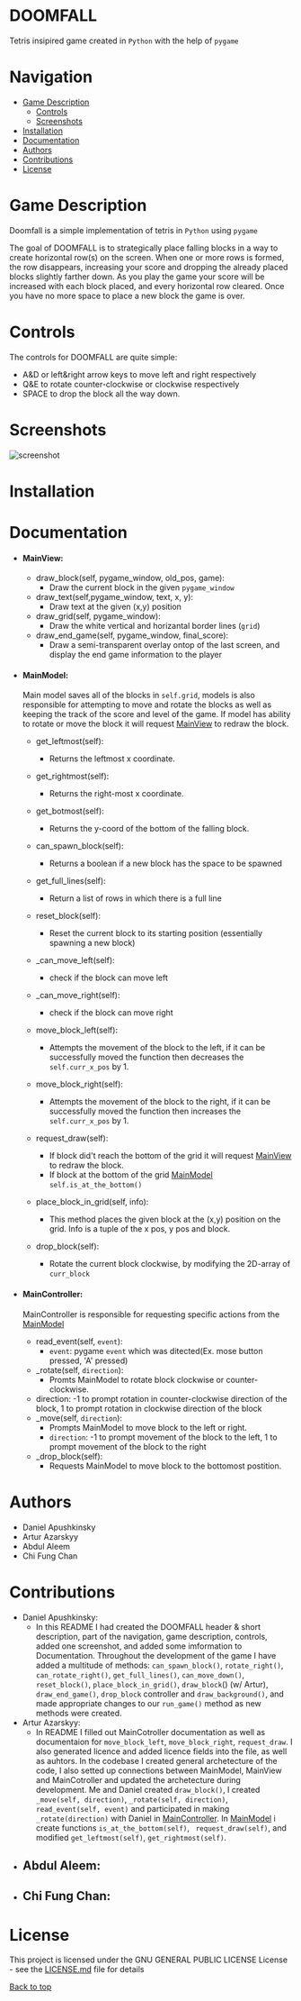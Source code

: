 # DOOMFALL

Tetris insipired game created in `Python` with the help of `pygame`


# Navigation
- [Game Description](https://github.com/ArturAzarskyy/DOOMFALL#Game-Description)
  - [Controls](https://github.com/ArturAzarskyy/DOOMFALL#Controls)
  - [Screenshots](https://github.com/ArturAzarskyy/DOOMFALL#Screenshots)
- [Installation](https://github.com/ArturAzarskyy/DOOMFALL#Installation)
- [Documentation](https://github.com/ArturAzarskyy/DOOMFALL#Documentation)
- [Authors](https://github.com/ArturAzarskyy/DOOMFALL#Authors)
- [Contributions](https://github.com/ArturAzarskyy/DOOMFALL#Contributions)
- [License](https://github.com/ArturAzarskyy/DOOMFALL#License)

# Game Description

Doomfall is a simple implementation of tetris in `Python` using `pygame`

The goal of DOOMFALL is to strategically place falling blocks in a way to create horizontal row(s) on the screen. When one or more rows is formed, the row disappears, increasing your score and dropping the already placed blocks slightly farther down. As you play the game your score will be increased with each block placed, and every horizontal row cleared. Once you have no more space to place a new block the game is over.

# Controls
The controls for DOOMFALL are quite simple:

- A&D or left&right arrow keys to move left and right respectively
- Q&E to rotate counter-clockwise or clockwise respectively
- SPACE to drop the block all the way down.

# Screenshots
![screenshot](https://i.imgur.com/lzZci0g.png)


# Installation

# Documentation
- #### MainView:
   - draw_block(self, pygame_window, old_pos, game):
     - Draw the current block in the given `pygame_window`
   - draw_text(self,pygame_window, text, x, y):
     - Draw text at the given (x,y) position
   - draw_grid(self, pygame_window):
     - Draw the white vertical and horizantal border lines (`grid`)
   - draw_end_game(self, pygame_window, final_score):
     - Draw a semi-transparent overlay ontop of the last screen, and display the end game information to the player
- #### MainModel:
  Main model saves all of the blocks in `self.grid`, models is also responsible for attempting to move and rotate the blocks as well as keeping the track of the score and level of the game. If model has ability to rotate or move the block it will request [MainView](https://github.com/ArturAzarskyy/DOOMFALL####MainView) to redraw the block.
  - get_leftmost(self):
    - Returns the leftmost x coordinate.

  - get_rightmost(self):
     - Returns the right-most x coordinate.
     
  - get_botmost(self):
    - Returns the y-coord of the bottom of the falling block.
  - can_spawn_block(self):
    - Returns a boolean if a new block has the space to be spawned
  - get_full_lines(self):
    - Return a list of rows in which there is a full line
  - reset_block(self):
    - Reset the current block to its starting position (essentially spawning a new block)
  - _can_move_left(self):
     - check if the block can move left
  - _can_move_right(self):
     - check if the block can move right
  - move_block_left(self):
     - Attempts the movement of the block to the left, if it can be successfully moved the function then decreases the `self.curr_x_pos` by 1.
   - move_block_right(self):
      - Attempts the movement of the block to the right, if it can be successfully moved the function then increases the `self.curr_x_pos` by 1.
   - request_draw(self):
      - If block did't reach the bottom of the grid it will request  [MainView](https://github.com/ArturAzarskyy/DOOMFALL####MainView) to redraw the block.
	 - If block at the bottom of the grid [MainModel](https://github.com/ArturAzarskyy/DOOMFALL####MainModel) `self.is_at_the_bottom()`
   - place_block_in_grid(self, info):
     - This method places the given block at the (x,y) position on the grid. Info is a tuple of the x pos, y pos and block.
   - drop_block(self):
     - Rotate the current block clockwise, by modifying the 2D-array of `curr_block`


- #### MainController:
  MainController is responsible for requesting specific actions from the [MainModel](https://github.com/ArturAzarskyy/DOOMFALL####MainModel)
   - read_event(self, `event`):
     - `event`: pygame `event` which was ditected(Ex. mose button pressed, 'A' pressed)
   - \_rotate(self, `direction`):
     - Promts MainModel to rotate block clockwise or counter-clockwise.
   - direction: -1 to prompt rotation in counter-clockwise direction of the block, 1  to prompt rotation in clockwise direction of the block
   - \_move(self, `direction`):
     - Prompts MainModel to move block to the left or right.
     - `direction`: -1 to prompt movement of the block to the left, 1 to prompt movement of the block to the right
   - \_drop_block(self):
     - Requests MainModel to move block to the bottomost postition.

# Authors
 - Daniel Apushkinsky
 - Artur Azarskyy
 - Abdul Aleem
 - Chi Fung Chan
 
 # Contributions
 - Daniel Apushkinsky:
 	- In this README I had created the DOOMFALL header & short description, part of the navigation, game description, controls, added one screenshot, and added some imformation to Documentation. Throughout the development of the game I have added a multitude of methods: `can_spawn_block()`, `rotate_right()`, `can_rotate_right()`, `get_full_lines()`, `can_move_down()`, `reset_block()`, `place_block_in_grid()`, `draw_block`() (w/ Artur), `draw_end_game()`, `drop_block` controller and `draw_background()`, and made appropriate changes to our `run_game()` method as new methods were created.
 - Artur Azarskyy:
 	- In README I filled out MainCotroller documentation as well as documentaion for `move_block_left`, `move_block_right`, `request_draw`. I also generated licence and added licence fields into the file, as well as auhtors. In the codebase I created general archetecture of the  code, I also setted up connections between MainModel, MainView and MainCotroller and updated the archetecture during development. Me and Daniel created `draw_block()`, I created `_move(self, direction)`, `_rotate(self, direction)`, `read_event(self, event)` and participated in making `_rotate(direction)` with Daniel in [MainController](https://github.com/ArturAzarskyy/DOOMFALL####MainController). In [MainModel](https://github.com/ArturAzarskyy/DOOMFALL####MainModel) i create functions `is_at_the_bottom(self)`, ` request_draw(self)`, and modified `get_leftmost(self)`, `get_rightmost(self)`.
 - Abdul Aleem:
 	-
 - Chi Fung Chan:
 	-
 

# License
This project is licensed under the GNU GENERAL PUBLIC LICENSE License - see the [LICENSE.md](LICENSE.md) file for details

[Back to top](https://github.com/ArturAzarskyy/DOOMFALL#DOOMFALL)
